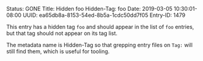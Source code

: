 Status: GONE
Title: Hidden foo
Hidden-Tag: foo
Date: 2019-03-05 10:30:01-08:00
UUID: ea65db8a-8153-54ed-8b5a-1cdc50dd7f05
Entry-ID: 1479

This entry has a hidden tag `foo` and should appear in the list of `foo` entries, but that tag should not appear on its tag list.

The metadata name is Hidden-Tag so that grepping entry files on `Tag:` will still find them, which is useful for tooling.
